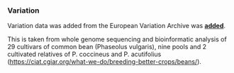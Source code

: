 ### Variation

Variation data was added from the European Variation Archive was [**added**](https://www.ebi.ac.uk/eva/?eva-study=PRJEB18671).

This is taken from whole genome sequencing and bioinformatic analysis of 29 cultivars of common bean (Phaseolus vulgaris), nine pools and 2 cultivated relatives of P. coccineus and P. acutifolius (https://ciat.cgiar.org/what-we-do/breeding-better-crops/beans/).
